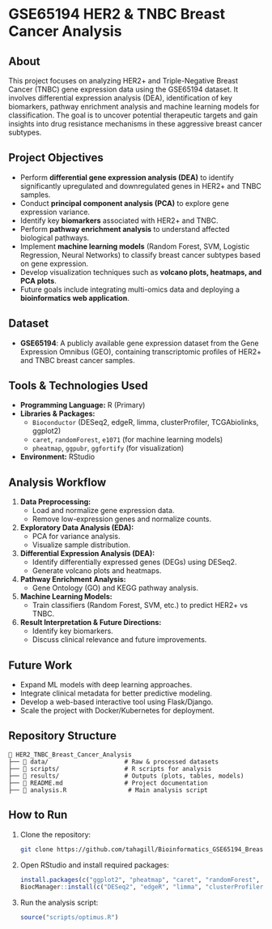 # GSE65194 HER2 & TNBC Breast Cancer Analysis

## About

This project focuses on analyzing HER2+ and Triple-Negative Breast Cancer (TNBC) gene expression data using the GSE65194 dataset. It involves differential expression analysis (DEA), identification of key biomarkers, pathway enrichment analysis and machine learning models for classification. The goal is to uncover potential therapeutic targets and gain insights into drug resistance mechanisms in these aggressive breast cancer subtypes.

## Project Objectives

- Perform **differential gene expression analysis (DEA)** to identify significantly upregulated and downregulated genes in HER2+ and TNBC samples.
- Conduct **principal component analysis (PCA)** to explore gene expression variance.
- Identify key **biomarkers** associated with HER2+ and TNBC.
- Perform **pathway enrichment analysis** to understand affected biological pathways.
- Implement **machine learning models** (Random Forest, SVM, Logistic Regression, Neural Networks) to classify breast cancer subtypes based on gene expression.
- Develop visualization techniques such as **volcano plots, heatmaps, and PCA plots**.
- Future goals include integrating multi-omics data and deploying a **bioinformatics web application**.

## Dataset

- **GSE65194**: A publicly available gene expression dataset from the Gene Expression Omnibus (GEO), containing transcriptomic profiles of HER2+ and TNBC breast cancer samples.

## Tools & Technologies Used

- **Programming Language:** R (Primary)
- **Libraries & Packages:**
  - `Bioconductor` (DESeq2, edgeR, limma, clusterProfiler, TCGAbiolinks, ggplot2)
  - `caret`, `randomForest`, `e1071` (for machine learning models)
  - `pheatmap`, `ggpubr`, `ggfortify` (for visualization)
- **Environment:** RStudio

## Analysis Workflow

1. **Data Preprocessing:**
   - Load and normalize gene expression data.
   - Remove low-expression genes and normalize counts.
2. **Exploratory Data Analysis (EDA):**
   - PCA for variance analysis.
   - Visualize sample distribution.
3. **Differential Expression Analysis (DEA):**
   - Identify differentially expressed genes (DEGs) using DESeq2.
   - Generate volcano plots and heatmaps.
4. **Pathway Enrichment Analysis:**
   - Gene Ontology (GO) and KEGG pathway analysis.
5. **Machine Learning Models:**
   - Train classifiers (Random Forest, SVM, etc.) to predict HER2+ vs TNBC.
6. **Result Interpretation & Future Directions:**
   - Identify key biomarkers.
   - Discuss clinical relevance and future improvements.

## Future Work

- Expand ML models with deep learning approaches.
- Integrate clinical metadata for better predictive modeling.
- Develop a web-based interactive tool using Flask/Django.
- Scale the project with Docker/Kubernetes for deployment.

## Repository Structure

```
📂 HER2_TNBC_Breast_Cancer_Analysis
├── 📁 data/                     # Raw & processed datasets
├── 📁 scripts/                  # R scripts for analysis
├── 📁 results/                  # Outputs (plots, tables, models)
├── 📄 README.md                 # Project documentation
├── 📄 analysis.R                 # Main analysis script
```

## How to Run

1. Clone the repository:
   ```bash
   git clone https://github.com/tahagill/Bioinformatics_GSE65194_Breast_Cancer_Resistance.git
   ```
2. Open RStudio and install required packages:
   ```r
   install.packages(c("ggplot2", "pheatmap", "caret", "randomForest", "e1071"))
   BiocManager::install(c("DESeq2", "edgeR", "limma", "clusterProfiler", "TCGAbiolinks"))
   ```
3. Run the analysis script:
   ```r
   source("scripts/optimus.R")
   ```

##
